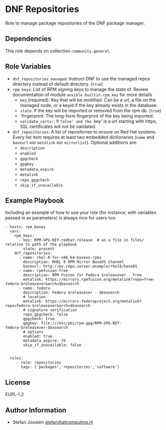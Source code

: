 DNF Repositories
================

Role to manage package repositories of the DNF package manager.

Dependencies
------------

This role depends on collection `community.general`.

Role Variables
--------------

* `dnf_repositories_managed`: Instruct DNF to use the managed repos directory instead of default directory. (`true`)
* `rpm_keys`: List of RPM signing keys to manage the state of.
              Review documentation of module `ansible.builtin.rpm_key` for more details
  * `key` (required): Key that will be modified. Can be a url, a file on the managed node, or a
                      keyid if the key already exists in the database.
  * `state`: If the key will be imported or removed from the rpm db. (`true`)
  * `fingerprint: The long-form fingerprint of the key being imported.
  * `validate_certs:`: If `false' and the `key' is a url starting with https, SSL certificates will not be validated.
* `dnf_repositories`: A list of repositories to ensure on Red Hat systems. Every list item requires
                      at least two embedded dictionaries (`name` and `baseurl` xor `metalink` xor
                      `mirrorlist`). Optional additions are:
  * `description`
  * `enabled`
  * `gpgcheck`
  * `gpgkey`
  * `metadata_expire`
  * `metalink`
  * `repo_gpgcheck`
  * `skip_if_unavailable`

Example Playbook
----------------

Including an example of how to use your role (for instance, with variables passed in as parameters) is always nice for users too:

    - hosts: rpm_boxes
      vars:
        rpm_keys:
          - key: RPM-GPG-KEY-redhat-release  # as a file in files/ relative to path of the playbook
            state: present
        dnf_repositories:
          - name: rhel-8-for-x86_64-baseos-rpms
            description: RHEL 8 RPM Mirror BaseOS Channel
            baseurl: http://my.repo.server.example/rhel8/baseOS
          - name: rpmfusion-free
            description: RPM Fusion for Fedora $releasever - Free
            metalink: https://mirrors.rpmfusion.org/metalink?repo=free-fedora-$releasever&arch=$basearch
          - name: fedora
            description: Fedora $releasever - $basearch
            # location
            metalink: https://mirrors.fedoraproject.org/metalink?repo=fedora-$releasever&arch=$basearch
            # signature verification
            repo_gpgcheck: false
            gpgcheck: true
            gpgkey: file:///etc/pki/rpm-gpg/RPM-GPG-KEY-fedora-$releasever-$basearch
            # options
            enabled: true
            metadata_expire: 7d
            skip_if_unavailable: false


      roles:
         - role: repositories
           tags: ['packages','repositories','software']

License
-------

EUPL-1.2

Author Information
------------------

- Stefan Joosten <stefan@atcomputing.nl>
